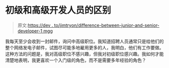 # 初级和高级开发人员的区别

> 原文:[https://dev . to/jimtryon/difference-between-junior-and-senior-developer-1 mgg](https://dev.to/jimtryon/difference-between-junior-and-senior-developer-----1mgg)

我每天至少会收到一封邮件，询问中高级职位。我知道招聘人员通常只是给他们的整个网络发电子邮件，试图尽可能多地雇用更多的人，我明白，他们有工作要做。这种方法的问题是，我对高级职位不感兴趣，但我对初级职位感兴趣。我如何才能清楚地表明，我更喜欢一个入门级的角色，而不是需要多年经验的角色？